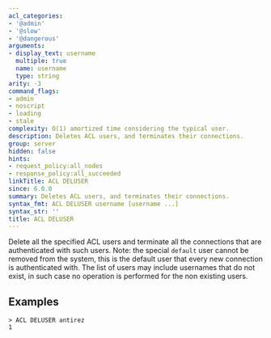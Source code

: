 ```yaml
---
acl_categories:
- '@admin'
- '@slow'
- '@dangerous'
arguments:
- display_text: username
  multiple: true
  name: username
  type: string
arity: -3
command_flags:
- admin
- noscript
- loading
- stale
complexity: O(1) amortized time considering the typical user.
description: Deletes ACL users, and terminates their connections.
group: server
hidden: false
hints:
- request_policy:all_nodes
- response_policy:all_succeeded
linkTitle: ACL DELUSER
since: 6.0.0
summary: Deletes ACL users, and terminates their connections.
syntax_fmt: ACL DELUSER username [username ...]
syntax_str: ''
title: ACL DELUSER
---
```

Delete all the specified ACL users and terminate all the connections that are
authenticated with such users. Note: the special `default` user cannot be
removed from the system, this is the default user that every new connection
is authenticated with. The list of users may include usernames that do not
exist, in such case no operation is performed for the non existing users.

## Examples

```
> ACL DELUSER antirez
1
```
